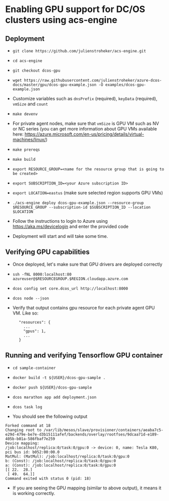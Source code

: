 # Enabling GPU support for DC/OS clusters using acs-engine

## Deployment

* `git clone https://github.com/julienstroheker/acs-engine.git`

* `cd acs-engine`

* `git checkout dcos-gpu`

* `wget https://raw.githubusercontent.com/julienstroheker/azure-dcos-docs/master/gpu/dcos-gpu-example.json -O examples/dcos-gpu-example.json` 

* Customize variables such as `dnsPrefix` (required), `keyData` (required), `vmSize` and `count` 

* `make devenv`

* For private agent nodes, make sure that `vmSize` is GPU VM such as NV or NC series (you can get more information about GPU VMs available here: https://azure.microsoft.com/en-us/pricing/details/virtual-machines/linux/)

* `make prereqs`

* `make build`

* `export RESOURCE_GROUP=<name for the resource group that is going to be created>`

* `export SUBSCRIPTION_ID=<your Azure subscription ID>`

* `export LOCATION=eastus` (make sure selected region supports GPU VMs)

* `./acs-engine deploy dcos-gpu-example.json --resource-group $RESOURCE_GROUP --subscription-id $SUBSCRIPTION_ID --location $LOCATION`

* Follow the instructions to login to Azure using https://aka.ms/devicelogin and enter the provided code

* Deployment will start and will take some time.

## Verifying GPU capabilities

* Once deployed, let's make sure that GPU drivers are deployed correctly

* `ssh -fNL 8000:localhost:80 azureuser@$RESOURCEGROUP.$REGION.cloudapp.azure.com`

* `dcos config set core.dcos_url http://localhost:8000`

* `dcos node --json`

* Verify that output contains gpu resource for each private agent GPU VM. Like so:

```
      "resources": {
        ...
        "gpus": 1,
        ...
      }
```

## Running and verifying Tensorflow GPU container

* `cd sample-container`

* `docker build -t ${USER}/dcos-gpu-sample .`

* `docker push ${USER}/dcos-gpu-sample`

* `dcos marathon app add deployment.json`

* `dcos task log`

* You should see the following output

```
Forked command at 18
Changing root to /var/lib/mesos/slave/provisioner/containers/aeaba7c5-e29d-479e-be7e-d3b15111afef/backends/overlay/rootfses/9dcaa71d-e189-405b-b01a-586fbaf7e259
Device mapping:
/job:localhost/replica:0/task:0/gpu:0 -> device: 0, name: Tesla K80, pci bus id: b052:00:00.0
MatMul: (MatMul): /job:localhost/replica:0/task:0/gpu:0
b: (Const): /job:localhost/replica:0/task:0/gpu:0
a: (Const): /job:localhost/replica:0/task:0/gpu:0
[[ 22.  28.]
 [ 49.  64.]]
Command exited with status 0 (pid: 18)
```

* If you are seeing the GPU mapping (similar to above output), it means it is working correctly.

